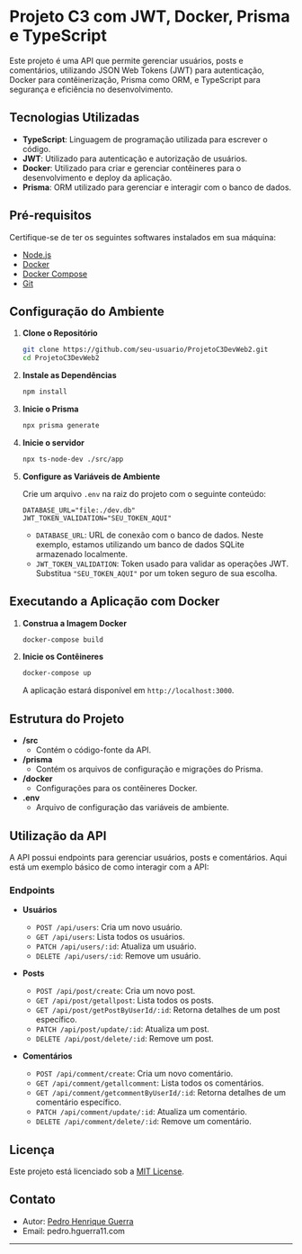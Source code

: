 # Projeto C3 com JWT, Docker, Prisma e TypeScript

Este projeto é uma API que permite gerenciar usuários, posts e comentários, utilizando JSON Web Tokens (JWT) para autenticação, Docker para contêinerização, Prisma como ORM, e TypeScript para segurança e eficiência no desenvolvimento.

## Tecnologias Utilizadas

- **TypeScript**: Linguagem de programação utilizada para escrever o código.
- **JWT**: Utilizado para autenticação e autorização de usuários.
- **Docker**: Utilizado para criar e gerenciar contêineres para o desenvolvimento e deploy da aplicação.
- **Prisma**: ORM utilizado para gerenciar e interagir com o banco de dados.

## Pré-requisitos

Certifique-se de ter os seguintes softwares instalados em sua máquina:

- [Node.js](https://nodejs.org/)
- [Docker](https://www.docker.com/)
- [Docker Compose](https://docs.docker.com/compose/)
- [Git](https://git-scm.com/)

## Configuração do Ambiente

1. **Clone o Repositório**

   ```bash
   git clone https://github.com/seu-usuario/ProjetoC3DevWeb2.git
   cd ProjetoC3DevWeb2 
   ```

2. **Instale as Dependências**

   ```bash
   npm install
   ```

3. **Inicie o Prisma**

   ```bash
   npx prisma generate
   ```
4. **Inicie o servidor**

   ```bash
   npx ts-node-dev ./src/app
   ```

5. **Configure as Variáveis de Ambiente**

   Crie um arquivo `.env` na raiz do projeto com o seguinte conteúdo:

   ```plaintext
   DATABASE_URL="file:./dev.db"
   JWT_TOKEN_VALIDATION="SEU_TOKEN_AQUI"
   ```

   - `DATABASE_URL`: URL de conexão com o banco de dados. Neste exemplo, estamos utilizando um banco de dados SQLite armazenado localmente.
   - `JWT_TOKEN_VALIDATION`: Token usado para validar as operações JWT. Substitua `"SEU_TOKEN_AQUI"` por um token seguro de sua escolha.

## Executando a Aplicação com Docker

1. **Construa a Imagem Docker**

   ```bash
   docker-compose build
   ```

2. **Inicie os Contêineres**

   ```bash
   docker-compose up
   ```

   A aplicação estará disponível em `http://localhost:3000`.

## Estrutura do Projeto

- **/src**
  - Contém o código-fonte da API.
- **/prisma**
  - Contém os arquivos de configuração e migrações do Prisma.
- **/docker**
  - Configurações para os contêineres Docker.
- **.env**
  - Arquivo de configuração das variáveis de ambiente.

## Utilização da API

A API possui endpoints para gerenciar usuários, posts e comentários. Aqui está um exemplo básico de como interagir com a API:

### Endpoints

- **Usuários**
  - `POST /api/users`: Cria um novo usuário.
  - `GET /api/users`: Lista todos os usuários.
  - `PATCH /api/users/:id`: Atualiza um usuário.
  - `DELETE /api/users/:id`: Remove um usuário.

- **Posts**
  - `POST /api/post/create`: Cria um novo post.
  - `GET /api/post/getallpost`: Lista todos os posts.
  - `GET /api/post/getPostByUserId/:id`: Retorna detalhes de um post específico.
  - `PATCH /api/post/update/:id`: Atualiza um post.
  - `DELETE /api/post/delete/:id`: Remove um post.

- **Comentários**
  - `POST /api/comment/create`: Cria um novo comentário.
  - `GET /api/comment/getallcomment`: Lista todos os comentários.
  - `GET /api/comment/getcommentByUserId/:id`: Retorna detalhes de um comentário específico.
  - `PATCH /api/comment/update/:id`: Atualiza um comentário.
  - `DELETE /api/comment/delete/:id`: Remove um comentário.

## Licença

Este projeto está licenciado sob a [MIT License](LICENSE).

## Contato

- Autor: [Pedro Henrique Guerra](https://github.com/Pedro-HGuerra)
- Email: pedro.hguerra11.com

---
